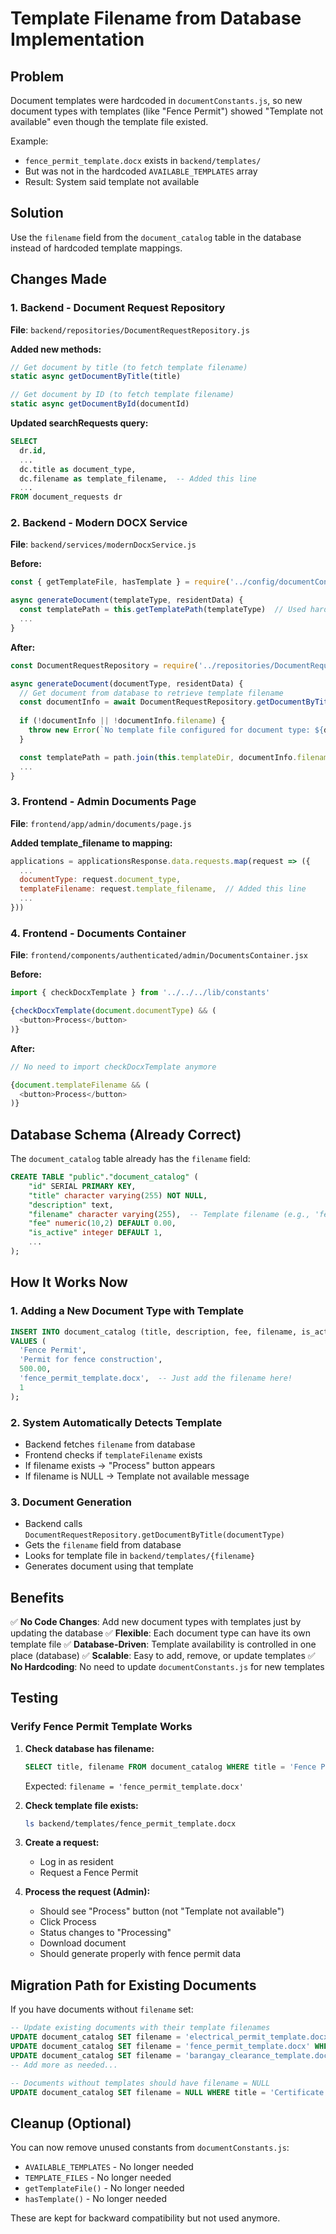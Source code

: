 # Template Filename from Database Implementation

## Problem
Document templates were hardcoded in `documentConstants.js`, so new document types with templates (like "Fence Permit") showed "Template not available" even though the template file existed.

Example:
- `fence_permit_template.docx` exists in `backend/templates/`
- But was not in the hardcoded `AVAILABLE_TEMPLATES` array
- Result: System said template not available

## Solution
Use the `filename` field from the `document_catalog` table in the database instead of hardcoded template mappings.

## Changes Made

### 1. Backend - Document Request Repository
**File**: `backend/repositories/DocumentRequestRepository.js`

**Added new methods:**
```javascript
// Get document by title (to fetch template filename)
static async getDocumentByTitle(title)

// Get document by ID (to fetch template filename)
static async getDocumentById(documentId)
```

**Updated searchRequests query:**
```sql
SELECT 
  dr.id,
  ...
  dc.title as document_type,
  dc.filename as template_filename,  -- Added this line
  ...
FROM document_requests dr
```

### 2. Backend - Modern DOCX Service
**File**: `backend/services/modernDocxService.js`

**Before:**
```javascript
const { getTemplateFile, hasTemplate } = require('../config/documentConstants')

async generateDocument(templateType, residentData) {
  const templatePath = this.getTemplatePath(templateType)  // Used hardcoded mapping
  ...
}
```

**After:**
```javascript
const DocumentRequestRepository = require('../repositories/DocumentRequestRepository')

async generateDocument(documentType, residentData) {
  // Get document from database to retrieve template filename
  const documentInfo = await DocumentRequestRepository.getDocumentByTitle(documentType)
  
  if (!documentInfo || !documentInfo.filename) {
    throw new Error(`No template file configured for document type: ${documentType}`)
  }

  const templatePath = path.join(this.templateDir, documentInfo.filename)  // Use database filename
  ...
}
```

### 3. Frontend - Admin Documents Page
**File**: `frontend/app/admin/documents/page.js`

**Added template_filename to mapping:**
```javascript
applications = applicationsResponse.data.requests.map(request => ({
  ...
  documentType: request.document_type,
  templateFilename: request.template_filename,  // Added this line
  ...
}))
```

### 4. Frontend - Documents Container
**File**: `frontend/components/authenticated/admin/DocumentsContainer.jsx`

**Before:**
```javascript
import { checkDocxTemplate } from '../../../lib/constants'

{checkDocxTemplate(document.documentType) && (
  <button>Process</button>
)}
```

**After:**
```javascript
// No need to import checkDocxTemplate anymore

{document.templateFilename && (
  <button>Process</button>
)}
```

## Database Schema (Already Correct)
The `document_catalog` table already has the `filename` field:

```sql
CREATE TABLE "public"."document_catalog" (
    "id" SERIAL PRIMARY KEY,
    "title" character varying(255) NOT NULL,
    "description" text,
    "filename" character varying(255),  -- Template filename (e.g., 'fence_permit_template.docx')
    "fee" numeric(10,2) DEFAULT 0.00,
    "is_active" integer DEFAULT 1,
    ...
);
```

## How It Works Now

### 1. Adding a New Document Type with Template
```sql
INSERT INTO document_catalog (title, description, fee, filename, is_active)
VALUES (
  'Fence Permit',
  'Permit for fence construction',
  500.00,
  'fence_permit_template.docx',  -- Just add the filename here!
  1
);
```

### 2. System Automatically Detects Template
- Backend fetches `filename` from database
- Frontend checks if `templateFilename` exists
- If filename exists → "Process" button appears
- If filename is NULL → Template not available message

### 3. Document Generation
- Backend calls `DocumentRequestRepository.getDocumentByTitle(documentType)`
- Gets the `filename` field from database
- Looks for template file in `backend/templates/{filename}`
- Generates document using that template

## Benefits

✅ **No Code Changes**: Add new document types with templates just by updating the database
✅ **Flexible**: Each document type can have its own template file
✅ **Database-Driven**: Template availability is controlled in one place (database)
✅ **Scalable**: Easy to add, remove, or update templates
✅ **No Hardcoding**: No need to update `documentConstants.js` for new templates

## Testing

### Verify Fence Permit Template Works
1. **Check database has filename:**
   ```sql
   SELECT title, filename FROM document_catalog WHERE title = 'Fence Permit';
   ```
   Expected: `filename = 'fence_permit_template.docx'`

2. **Check template file exists:**
   ```bash
   ls backend/templates/fence_permit_template.docx
   ```

3. **Create a request:**
   - Log in as resident
   - Request a Fence Permit
   
4. **Process the request (Admin):**
   - Should see "Process" button (not "Template not available")
   - Click Process
   - Status changes to "Processing"
   - Download document
   - Should generate properly with fence permit data

## Migration Path for Existing Documents

If you have documents without `filename` set:

```sql
-- Update existing documents with their template filenames
UPDATE document_catalog SET filename = 'electrical_permit_template.docx' WHERE title = 'Electrical Permit';
UPDATE document_catalog SET filename = 'fence_permit_template.docx' WHERE title = 'Fence Permit';
UPDATE document_catalog SET filename = 'barangay_clearance_template.docx' WHERE title = 'Barangay Clearance';
-- Add more as needed...

-- Documents without templates should have filename = NULL
UPDATE document_catalog SET filename = NULL WHERE title = 'Certificate of Indigency (Medical)';
```

## Cleanup (Optional)

You can now remove unused constants from `documentConstants.js`:
- `AVAILABLE_TEMPLATES` - No longer needed
- `TEMPLATE_FILES` - No longer needed
- `getTemplateFile()` - No longer needed
- `hasTemplate()` - No longer needed

These are kept for backward compatibility but not used anymore.
